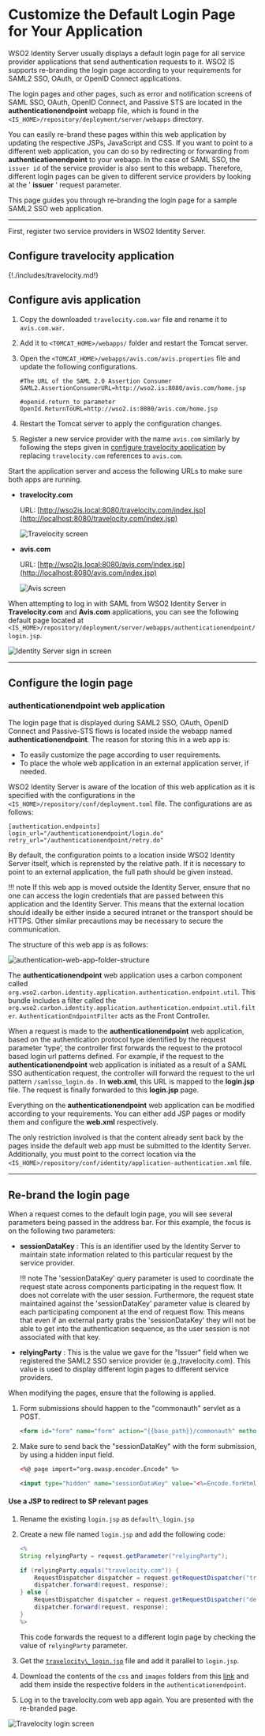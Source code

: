 # Customize the Default Login Page for Your Application

WSO2 Identity Server usually displays a default login page for all service provider applications that send authentication requests to it. WSO2 IS supports re-branding the login page according to your requirements for SAML2 SSO, OAuth, or OpenID Connect applications.

The login pages and other pages, such as error and notification screens of SAML SSO, OAuth, OpenID Connect, and Passive STS are located in the **authenticationendpoint** webapp file, which is found in the `<IS_HOME>/repository/deployment/server/webapps` directory.

You can easily re-brand these pages within this web application by updating the respective JSPs, JavaScript and CSS. If you want to point to a different web application, you can do so by redirecting or forwarding from **authenticationendpoint** to your webapp. In the case of SAML SSO, the `issuer id` of the service provider is also sent to this webapp.
Therefore, different login pages can be given to different service providers by looking at the ' **issuer** ' request parameter.

This page guides you through re-branding the login page for a sample SAML2 SSO web application.

---

First, register two service providers in WSO2 Identity Server.

## Configure travelocity application

{!./includes/travelocity.md!}


## Configure avis application

1. Copy the downloaded `travelocity.com.war` file and rename it to `avis.com.war`.

2. Add it to `<TOMCAT_HOME>/webapps/` folder and restart the Tomcat server.

3. Open the `<TOMCAT_HOME>/webapps/avis.com/avis.properties` file and update the following configurations.
    ```
    #The URL of the SAML 2.0 Assertion Consumer
    SAML2.AssertionConsumerURL=http://wso2.is:8080/avis.com/home.jsp
        
    #openid.return_to parameter
    OpenId.ReturnToURL=http://wso2.is:8080/avis.com/home.jsp
    ```

4. Restart the Tomcat server to apply the configuration changes.

5. Register a new service provider with the name `avis.com` similarly by following the steps given in [configure travelocity application](#register-a-service-provider) by replacing `travelocity.com` references to `avis.com`.

Start the application server and access the following URLs to make sure both apps are running.

- **travelocity.com**

    URL:
    [http://wso2is.local:8080/travelocity.com/index.jsp](http://localhost:8080/travelocity.com/index.jsp)

    ![Travelocity screen]({{base_path}}/assets/img/samples/travelocity-screen.png)

- **avis.com**

    URL:
    [http://wso2is.local:8080/avis.com/index.jsp](http://localhost:8080/avis.com/index.jsp)

    ![Avis screen]({{base_path}}/assets/img/samples/avis-screen.png) 

When attempting to log in with SAML from WSO2 Identity Server in **Travelocity.com** and **Avis.com** applications, you can see the following default page located at `<IS_HOME>/repository/deployment/server/webapps/authenticationendpoint/login.jsp`.
  
![Identity Server sign in screen]({{base_path}}/assets/img/samples/identity-server-sign-in-screen.png)

---

## Configure the login page

### authenticationendpoint web application

The login page that is displayed during SAML2 SSO, OAuth, OpenID Connect and Passive-STS flows is located inside the webapp named **authenticationendpoint**. The reason for storing this in a web app is:

- To easily customize the page according to user requirements.
- To place the whole web application in an external application server, if needed.

WSO2 Identity Server is aware of the location of this web application as it is specified with the configurations in the `<IS_HOME>/repository/conf/deployment.toml` file. The configurations are as follows:

```
[authentication.endpoints] 
login_url="/authenticationendpoint/login.do"
retry_url="/authenticationendpoint/retry.do" 
```

By default, the configuration points to a location inside WSO2 Identity Server itself, which is reprensted by the relative path. If it is necessary to point to an external application, the full path should be given instead.

!!! note
    If this web app is moved outside the Identity Server, ensure that no one can access the login credentials that are passed between this application and the Identity Server. This means that the external location should ideally be either inside a secured intranet or the transport should be HTTPS. Other similar precautions may be necessary to secure the communication.

The structure of this web app is as follows:

![authentication-web-app-folder-structure]({{base_path}}/assets/img/extend/authentication-web-app-folder-structure.png)

The **authenticationendpoint** web application uses a carbon component called `org.wso2.carbon.identity.application.authentication.endpoint.util`. This bundle includes a filter called the `org.wso2.carbon.identity.application.authentication.endpoint.util.filter`. `AuthenticationEndpointFilter` acts as the Front Controller.

When a request is made to the **authenticationendpoint** web application, based on the authentication protocol type identified by the request parameter ‘type’, the controller first forwards the request to the protocol based login url patterns defined.
For example, if the request to the **authenticationendpoint** web application is initiated as a result of a SAML SSO authentication request, the controller will forward the request to the url pattern `/samlsso_login.do` . In **web.xml**, this URL is mapped to the **login.jsp** file. The request is finally forwarded to this **login.jsp** page.

Everything on the **authenticationendpoint** web application can be modified according to your requirements. You can either add JSP pages or modify them and configure the **web.xml** respectively.

The only restriction involved is that the content already sent back by the pages inside the default web app must be submitted to the Identity Server. Additionally, you must point to the correct location via the `<IS_HOME>/repository/conf/identity/application-authentication.xml` file.

---

## Re-brand the login page

When a request comes to the default login page, you will see several parameters being passed in the address bar. For this example, the focus is on the following two parameters:

- **sessionDataKey** : This is an identifier used by the Identity Server to maintain state information related to this particular request by the service provider.

    !!! note
        The 'sessionDataKey' query parameter is used to coordinate the request state across components participating in the request flow. It does not correlate with the user session. Furthermore, the request state maintained against the 'sessionDataKey' parameter value is cleared by each participating component at the end of request flow. This means that even if an external party grabs the 'sessionDataKey' they will not be able to get into the authentication sequence, as the user session is not associated with that key.

 -   **relyingParty** : This is the value we gave for the "Issuer" field when we registered the SAML2 SSO service provider (e.g.,travelocity.com). This value is used to display different login pages to different service providers.

When modifying the pages, ensure that the following is applied.

1. Form submissions should happen to the "commonauth" servlet as a POST.

    ``` xml
    <form id="form" name="form" action="{{base_path}}/commonauth" method="POST"> 
    ```

2. Make sure to send back the "sessionDataKey" with the form submission, by using a hidden input field.

    ``` xml
    <%@ page import="org.owasp.encoder.Encode" %>

    <input type="hidden" name="sessionDataKey" value="<%=Encode.forHtmlAttribute(request.getParameter("sessionDataKey"))%>"/>
    ```

#### **Use a JSP to redirect to SP relevant pages**

1. Rename the existing `login.jsp` as `default\_login.jsp`
2. Create a new file named `login.jsp` and add the following code:

    ``` java
    <%  
    String relyingParty = request.getParameter("relyingParty");

    if (relyingParty.equals("travelocity.com")) {
        RequestDispatcher dispatcher = request.getRequestDispatcher("travelocity_login.jsp");
        dispatcher.forward(request, response);
    } else {
        RequestDispatcher dispatcher = request.getRequestDispatcher("default_login.jsp");
        dispatcher.forward(request, response);
    } 
    %>
    ```

    This code forwards the request to a different login page by checking the value of `relyingParty` parameter.

3. Get the [`travelocity\_login.jsp`](https://github.com/wso2/samples-is/blob/master/re-branding-the-default-login-page/authenticationendpoint/travelocity_login.jsp) file and add it parallel to `login.jsp`. 

4. Download the contents of the `css` and `images` folders from this [link](https://github.com/wso2/samples-is/tree/master/re-branding-the-default-login-page/authenticationendpoint) and add them inside the respective folders in the `authenticationendpoint`.

5. Log in to the travelocity.com web app again. You are presented with the re-branded page.

![Travelocity login screen]({{base_path}}/assets/img/samples/travelocity-login-screen.png)

